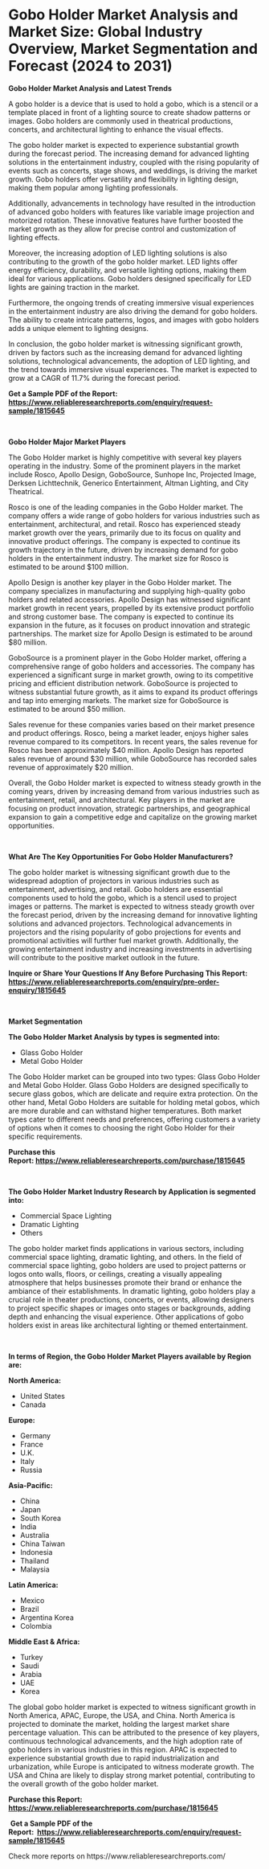 <p><h1>Gobo Holder Market Analysis and Market Size: Global Industry Overview, Market Segmentation and Forecast (2024 to 2031)</h1></p><p><strong>Gobo Holder Market Analysis and Latest Trends</strong></p>
<p><p>A gobo holder is a device that is used to hold a gobo, which is a stencil or a template placed in front of a lighting source to create shadow patterns or images. Gobo holders are commonly used in theatrical productions, concerts, and architectural lighting to enhance the visual effects.</p><p>The gobo holder market is expected to experience substantial growth during the forecast period. The increasing demand for advanced lighting solutions in the entertainment industry, coupled with the rising popularity of events such as concerts, stage shows, and weddings, is driving the market growth. Gobo holders offer versatility and flexibility in lighting design, making them popular among lighting professionals.</p><p>Additionally, advancements in technology have resulted in the introduction of advanced gobo holders with features like variable image projection and motorized rotation. These innovative features have further boosted the market growth as they allow for precise control and customization of lighting effects.</p><p>Moreover, the increasing adoption of LED lighting solutions is also contributing to the growth of the gobo holder market. LED lights offer energy efficiency, durability, and versatile lighting options, making them ideal for various applications. Gobo holders designed specifically for LED lights are gaining traction in the market.</p><p>Furthermore, the ongoing trends of creating immersive visual experiences in the entertainment industry are also driving the demand for gobo holders. The ability to create intricate patterns, logos, and images with gobo holders adds a unique element to lighting designs.</p><p>In conclusion, the gobo holder market is witnessing significant growth, driven by factors such as the increasing demand for advanced lighting solutions, technological advancements, the adoption of LED lighting, and the trend towards immersive visual experiences. The market is expected to grow at a CAGR of 11.7% during the forecast period.</p></p>
<p><strong>Get a Sample PDF of the Report:&nbsp; <a href="https://www.reliableresearchreports.com/enquiry/request-sample/1815645">https://www.reliableresearchreports.com/enquiry/request-sample/1815645</a></strong></p>
<p>&nbsp;</p>
<p><strong>Gobo Holder Major Market Players</strong></p>
<p><p>The Gobo Holder market is highly competitive with several key players operating in the industry. Some of the prominent players in the market include Rosco, Apollo Design, GoboSource, Sunhope Inc, Projected Image, Derksen Lichttechnik, Generico Entertainment, Altman Lighting, and City Theatrical.</p><p>Rosco is one of the leading companies in the Gobo Holder market. The company offers a wide range of gobo holders for various industries such as entertainment, architectural, and retail. Rosco has experienced steady market growth over the years, primarily due to its focus on quality and innovative product offerings. The company is expected to continue its growth trajectory in the future, driven by increasing demand for gobo holders in the entertainment industry. The market size for Rosco is estimated to be around $100 million.</p><p>Apollo Design is another key player in the Gobo Holder market. The company specializes in manufacturing and supplying high-quality gobo holders and related accessories. Apollo Design has witnessed significant market growth in recent years, propelled by its extensive product portfolio and strong customer base. The company is expected to continue its expansion in the future, as it focuses on product innovation and strategic partnerships. The market size for Apollo Design is estimated to be around $80 million.</p><p>GoboSource is a prominent player in the Gobo Holder market, offering a comprehensive range of gobo holders and accessories. The company has experienced a significant surge in market growth, owing to its competitive pricing and efficient distribution network. GoboSource is projected to witness substantial future growth, as it aims to expand its product offerings and tap into emerging markets. The market size for GoboSource is estimated to be around $50 million.</p><p>Sales revenue for these companies varies based on their market presence and product offerings. Rosco, being a market leader, enjoys higher sales revenue compared to its competitors. In recent years, the sales revenue for Rosco has been approximately $40 million. Apollo Design has reported sales revenue of around $30 million, while GoboSource has recorded sales revenue of approximately $20 million.</p><p>Overall, the Gobo Holder market is expected to witness steady growth in the coming years, driven by increasing demand from various industries such as entertainment, retail, and architectural. Key players in the market are focusing on product innovation, strategic partnerships, and geographical expansion to gain a competitive edge and capitalize on the growing market opportunities.</p></p>
<p>&nbsp;</p>
<p><strong>What Are The Key Opportunities For Gobo Holder Manufacturers?</strong></p>
<p><p>The gobo holder market is witnessing significant growth due to the widespread adoption of projectors in various industries such as entertainment, advertising, and retail. Gobo holders are essential components used to hold the gobo, which is a stencil used to project images or patterns. The market is expected to witness steady growth over the forecast period, driven by the increasing demand for innovative lighting solutions and advanced projectors. Technological advancements in projectors and the rising popularity of gobo projections for events and promotional activities will further fuel market growth. Additionally, the growing entertainment industry and increasing investments in advertising will contribute to the positive market outlook in the future.</p></p>
<p><strong>Inquire or Share Your Questions If Any Before Purchasing This Report: <a href="https://www.reliableresearchreports.com/enquiry/pre-order-enquiry/1815645">https://www.reliableresearchreports.com/enquiry/pre-order-enquiry/1815645</a></strong></p>
<p>&nbsp;</p>
<p><strong>Market Segmentation</strong></p>
<p><strong>The Gobo Holder Market Analysis by types is segmented into:</strong></p>
<p><ul><li>Glass Gobo Holder</li><li>Metal Gobo Holder</li></ul></p>
<p><p>The Gobo Holder market can be grouped into two types: Glass Gobo Holder and Metal Gobo Holder. Glass Gobo Holders are designed specifically to secure glass gobos, which are delicate and require extra protection. On the other hand, Metal Gobo Holders are suitable for holding metal gobos, which are more durable and can withstand higher temperatures. Both market types cater to different needs and preferences, offering customers a variety of options when it comes to choosing the right Gobo Holder for their specific requirements.</p></p>
<p><strong>Purchase this Report:&nbsp;<a href="https://www.reliableresearchreports.com/purchase/1815645">https://www.reliableresearchreports.com/purchase/1815645</a></strong></p>
<p>&nbsp;</p>
<p><strong>The Gobo Holder Market Industry Research by Application is segmented into:</strong></p>
<p><ul><li>Commercial Space Lighting</li><li>Dramatic Lighting</li><li>Others</li></ul></p>
<p><p>The gobo holder market finds applications in various sectors, including commercial space lighting, dramatic lighting, and others. In the field of commercial space lighting, gobo holders are used to project patterns or logos onto walls, floors, or ceilings, creating a visually appealing atmosphere that helps businesses promote their brand or enhance the ambiance of their establishments. In dramatic lighting, gobo holders play a crucial role in theater productions, concerts, or events, allowing designers to project specific shapes or images onto stages or backgrounds, adding depth and enhancing the visual experience. Other applications of gobo holders exist in areas like architectural lighting or themed entertainment.</p></p>
<p>&nbsp;</p>
<p><strong>In terms of Region, the Gobo Holder Market Players available by Region are:</strong></p>
<p>
    <p> <strong> North America: </strong>
        <ul>
            <li>United States</li>
            <li>Canada</li>
        </ul>
        </p> 
    <p> <strong> Europe: </strong>
        <ul>
            <li>Germany</li>
            <li>France</li>
            <li>U.K.</li>
            <li>Italy</li>
            <li>Russia</li>
        </ul>
        </p> 
    <p> <strong> Asia-Pacific: </strong>
        <ul>
            <li>China</li>
            <li>Japan</li>
            <li>South Korea</li>
            <li>India</li>
            <li>Australia</li>
            <li>China Taiwan</li>
            <li>Indonesia</li>
            <li>Thailand</li>
            <li>Malaysia</li>
        </ul>
        </p> 
    <p> <strong> Latin America: </strong>
        <ul>
            <li>Mexico</li>
            <li>Brazil</li>
            <li>Argentina Korea</li>
            <li>Colombia</li>
        </ul>
        </p> 
    <p> <strong> Middle East & Africa: </strong>
        <ul>
            <li>Turkey</li>
            <li>Saudi</li>
            <li>Arabia</li>
            <li>UAE</li>
            <li>Korea</li>
        </ul>
    </p>
    </p>
<p><p>The global gobo holder market is expected to witness significant growth in North America, APAC, Europe, the USA, and China. North America is projected to dominate the market, holding the largest market share percentage valuation. This can be attributed to the presence of key players, continuous technological advancements, and the high adoption rate of gobo holders in various industries in this region. APAC is expected to experience substantial growth due to rapid industrialization and urbanization, while Europe is anticipated to witness moderate growth. The USA and China are likely to display strong market potential, contributing to the overall growth of the gobo holder market.</p></p>
<p><strong>Purchase this Report: <a href="https://www.reliableresearchreports.com/purchase/1815645">https://www.reliableresearchreports.com/purchase/1815645</a></strong></p>
<p>&nbsp;<strong>Get a Sample PDF of the Report:&nbsp;&nbsp;<a href="https://www.reliableresearchreports.com/enquiry/request-sample/1815645">https://www.reliableresearchreports.com/enquiry/request-sample/1815645</a></strong></p>
<p><strong></strong></p>
<p>Check more reports on https://www.reliableresearchreports.com/</p>